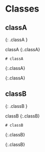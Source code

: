 # Classes

## classA
{:   .classA   }

classA
{:.classA}

```
# classA
```
{:.classA}

{:.classA}

## classB
{:   .classB   }

classB
{:.classB}

```
# classB
```
{:.classB}

{:.classB}
